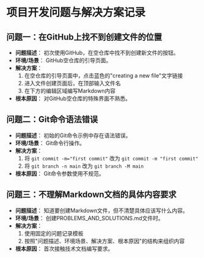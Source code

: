# 项目开发问题与解决方案记录

## 问题一：在GitHub上找不到创建文件的位置

- **问题描述**： 初次使用GitHub，在空仓库中找不到创建新文件的按钮。
- **环境/场景**： GitHub空仓库的引导页面。
- **解决方案**： 
  1. 在空仓库的引导页面中，点击蓝色的"creating a new file"文字链接
  2. 进入文件创建页面后，在顶部输入文件名
  3. 在下方的编辑区域编写Markdown内容
- **根本原因**： 对GitHub空仓库的特殊界面不熟悉。

## 问题二：Git命令语法错误

- **问题描述**： 初始的Git命令示例中存在语法错误。
- **环境/场景**： Git命令行操作。
- **解决方案**：
  1. 将 `git commit -m="first commit"` 改为 `git commit -m "first commit"`
  2. 将 `git branch -n main` 改为 `git branch -M main`
- **根本原因**： Git命令参数使用不规范。

## 问题三：不理解Markdown文档的具体内容要求

- **问题描述**： 知道要创建Markdown文件，但不清楚具体应该写什么内容。
- **环境/场景**： 创建PROBLEMS_AND_SOLUTIONS.md文件时。
- **解决方案**： 
  1. 使用固定的问题记录模板
  2. 按照"问题描述、环境场景、解决方案、根本原因"的结构来组织内容
- **根本原因**： 首次接触技术文档编写要求。
